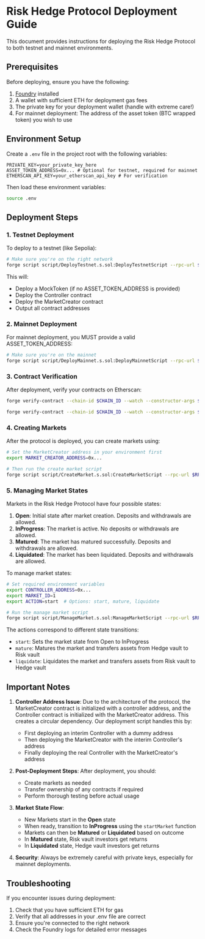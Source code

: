 # Risk Hedge Protocol Deployment Guide

This document provides instructions for deploying the Risk Hedge Protocol to both testnet and mainnet environments.

## Prerequisites

Before deploying, ensure you have the following:

1. [Foundry](https://book.getfoundry.sh/getting-started/installation) installed
2. A wallet with sufficient ETH for deployment gas fees
3. The private key for your deployment wallet (handle with extreme care!)
4. For mainnet deployment: The address of the asset token (BTC wrapped token) you wish to use

## Environment Setup

Create a `.env` file in the project root with the following variables:

```
PRIVATE_KEY=your_private_key_here
ASSET_TOKEN_ADDRESS=0x... # Optional for testnet, required for mainnet
ETHERSCAN_API_KEY=your_etherscan_api_key # For verification
```

Then load these environment variables:

```bash
source .env
```

## Deployment Steps

### 1. Testnet Deployment

To deploy to a testnet (like Sepolia):

```bash
# Make sure you're on the right network
forge script script/DeployTestnet.s.sol:DeployTestnetScript --rpc-url $TESTNET_RPC_URL --broadcast --verify
```

This will:
- Deploy a MockToken (if no ASSET_TOKEN_ADDRESS is provided)
- Deploy the Controller contract
- Deploy the MarketCreator contract
- Output all contract addresses

### 2. Mainnet Deployment

For mainnet deployment, you MUST provide a valid ASSET_TOKEN_ADDRESS:

```bash
# Make sure you're on the mainnet
forge script script/DeployMainnet.s.sol:DeployMainnetScript --rpc-url $MAINNET_RPC_URL --broadcast --verify
```

### 3. Contract Verification

After deployment, verify your contracts on Etherscan:

```bash
forge verify-contract --chain-id $CHAIN_ID --watch --constructor-args $(cast abi-encode "constructor(address)" $MARKET_CREATOR_ADDRESS) $CONTROLLER_ADDRESS src/Controller.sol:Controller $ETHERSCAN_API_KEY

forge verify-contract --chain-id $CHAIN_ID --watch --constructor-args $(cast abi-encode "constructor(address,address)" $CONTROLLER_ADDRESS $ASSET_TOKEN_ADDRESS) $MARKET_CREATOR_ADDRESS src/MarketCreator.sol:MarketCreator $ETHERSCAN_API_KEY
```

### 4. Creating Markets

After the protocol is deployed, you can create markets using:

```bash
# Set the MarketCreator address in your environment first
export MARKET_CREATOR_ADDRESS=0x...

# Then run the create market script
forge script script/CreateMarket.s.sol:CreateMarketScript --rpc-url $RPC_URL --broadcast
```

### 5. Managing Market States

Markets in the Risk Hedge Protocol have four possible states:

1. **Open**: Initial state after market creation. Deposits and withdrawals are allowed.
2. **InProgress**: The market is active. No deposits or withdrawals are allowed.
3. **Matured**: The market has matured successfully. Deposits and withdrawals are allowed.
4. **Liquidated**: The market has been liquidated. Deposits and withdrawals are allowed.

To manage market states:

```bash
# Set required environment variables
export CONTROLLER_ADDRESS=0x...
export MARKET_ID=1
export ACTION=start  # Options: start, mature, liquidate

# Run the manage market script
forge script script/ManageMarket.s.sol:ManageMarketScript --rpc-url $RPC_URL --broadcast
```

The actions correspond to different state transitions:
- `start`: Sets the market state from Open to InProgress
- `mature`: Matures the market and transfers assets from Hedge vault to Risk vault
- `liquidate`: Liquidates the market and transfers assets from Risk vault to Hedge vault

## Important Notes

1. **Controller Address Issue**: Due to the architecture of the protocol, the MarketCreator contract is initialized with a controller address, and the Controller contract is initialized with the MarketCreator address. This creates a circular dependency. Our deployment script handles this by:
   - First deploying an interim Controller with a dummy address
   - Then deploying the MarketCreator with the interim Controller's address
   - Finally deploying the real Controller with the MarketCreator's address

2. **Post-Deployment Steps**: After deployment, you should:
   - Create markets as needed
   - Transfer ownership of any contracts if required
   - Perform thorough testing before actual usage

3. **Market State Flow**:
   - New Markets start in the **Open** state
   - When ready, transition to **InProgress** using the `startMarket` function
   - Markets can then be **Matured** or **Liquidated** based on outcome
   - In **Matured** state, Risk vault investors get returns
   - In **Liquidated** state, Hedge vault investors get returns

4. **Security**: Always be extremely careful with private keys, especially for mainnet deployments.

## Troubleshooting

If you encounter issues during deployment:

1. Check that you have sufficient ETH for gas
2. Verify that all addresses in your .env file are correct
3. Ensure you're connected to the right network
4. Check the Foundry logs for detailed error messages 